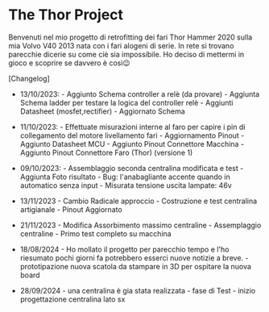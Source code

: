# The Thor Project


Benvenuti nel mio progetto di retrofitting dei fari Thor Hammer 2020 sulla mia Volvo V40 2013 nata con i fari alogeni di serie.
In rete si trovano parecchie dicerie su come ciè sia impossibile.
Ho deciso di mettermi in gioco e scoprire se davvero è così😉



[Changelog]

 * 13/10/2023:
			  - Aggiunto Schema controller a relè (da provare)
              - Aggiunta Schema ladder per testare la logica del controller relè
              - Aggiunti Datasheet (mosfet,rectifier)
              - Aggiornato Schema

 * 11/10/2023: 
			  - Effettuate misurazioni interne al faro per capire i pin di collegamento del motore livellamento fari
              - Aggiornamento Pinout
              - Aggiunto Datasheet MCU
              - Aggiunto Pinout Connettore Macchina
              - Aggiunto Pinout Connettore Faro (Thor) (versione 1)

* 09/10/2023:
			  - Assemblaggio seconda centralina modificata e test
              - Aggiunta Foto risultato
              - Bug: l'anabagliante accente quando in automatico senza input
              - Misurata tensione uscita lampate: 46v

* 13/11/2023
			 - Cambio Radicale approccio 
             - Costruzione e test centralina artigianale
             - Pinout Aggiornato

* 21/11/2023 - Modifica Assorbimento massimo centraline
             - Assemplaggio centraline
             - Primo test completo su macchina

* 18/08/2024 
			 - Ho mollato il progetto per parecchio tempo e l'ho riesumato pochi giorni fa
			   potrebbero esserci nuove notizie a breve.
			 - prototipazione nuova scatola da stampare in 3D per ospitare la nuova board
			 
* 28/09/2024 
			 - una centralina è gia stata realizzata
			 - fase di Test
			 - inizio progettazione centralina lato sx
							
               